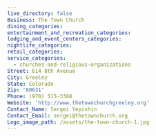 ```yaml
---
live_directory: false
Business: The Town Church
dining_categories:
entertainment_and_recreation_categories:
lodging_and_event_centers_categories:
nightlife_categories:
retail_categories:
service_categories:
  - churches-and-religious-organizations
Street: 614 8th Avenue
City: Greeley
State: Colorado
Zip: '80631'
Phone: (970) 515-3388
Website: 'http://www.thetownchurchgreeley.org'
Contact_Name: Sergei Yepishin
Contact_Email: sergei@thetownchurch.org
Logo_image_path: /assets/the-town-church-1.jpg
---
```



